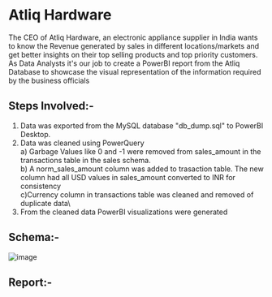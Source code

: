 # Atliq Hardware

The CEO of Atliq Hardware, an electronic appliance supplier in India wants to know the Revenue generated by sales in different locations/markets and get better insights on their top selling products and top priority customers. As Data Analysts it's our job to create a PowerBI report from the Atliq Database to showcase the visual representation of the information required by the business officials

## Steps Involved:-
1) Data was exported from the MySQL database "db_dump.sql" to PowerBI Desktop.
2) Data was cleaned using PowerQuery\
 a) Garbage Values like 0 and -1 were removed from sales_amount in the transactions table in the sales schema.\
 b) A norm_sales_amount column was added to trasaction table. The new column had all USD values in sales_amount converted to INR for
    consistency\
 c)Currency column in transactions table was cleaned and removed of duplicate data\
3) From the cleaned data PowerBI visualizations were generated

## Schema:-
![image](https://github.com/AkshayJay-99/Atliq_Hardware_PowerBI/assets/89893927/43e6a359-b895-4fd6-95d2-3ac23300140c)


## Report:-
